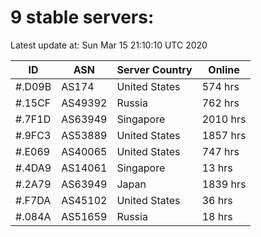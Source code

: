# 9 stable servers:

Latest update at: Sun Mar 15 21:10:10 UTC 2020

| ID | ASN | Server Country | Online |
| -- | --- | -------------- | ------ |
| #.D09B | AS174 | United States | 574 hrs |
| #.15CF | AS49392 | Russia | 762 hrs |
| #.7F1D | AS63949 | Singapore | 2010 hrs |
| #.9FC3 | AS53889 | United States | 1857 hrs |
| #.E069 | AS40065 | United States | 747 hrs |
| #.4DA9 | AS14061 | Singapore | 13 hrs |
| #.2A79 | AS63949 | Japan | 1839 hrs |
| #.F7DA | AS45102 | United States | 36 hrs |
| #.084A | AS51659 | Russia | 18 hrs |

